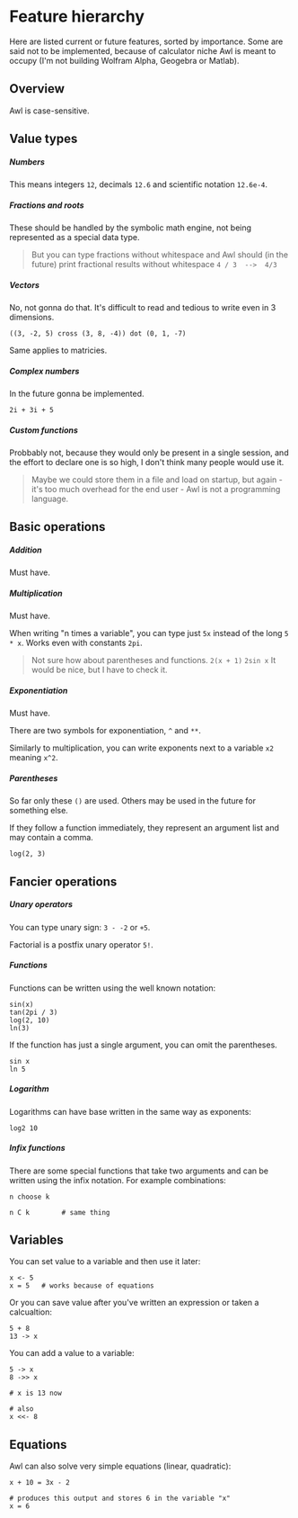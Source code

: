 Feature hierarchy
=================

Here are listed current or future features, sorted by importance.
Some are said not to be implemented, because of calculator niche
Awl is meant to occupy (I'm not building Wolfram Alpha,
Geogebra or Matlab).


Overview
--------

Awl is case-sensitive.


Value types
-----------


##### Numbers

This means integers `12`, decimals `12.6` and scientific
notation `12.6e-4`.


##### Fractions and roots

These should be handled by the symbolic math engine, not being
represented as a special data type.

> But you can type fractions without whitespace and Awl should
(in the future) print fractional results without
whitespace `4 / 3  -->  4/3`


##### Vectors

No, not gonna do that. It's difficult to
read and tedious to write even in 3 dimensions.

    ((3, -2, 5) cross (3, 8, -4)) dot (0, 1, -7)

Same applies to matricies.


##### Complex numbers

In the future gonna be implemented.

    2i + 3i + 5


##### Custom functions

Probbably not, because they would only be present in a single
session, and the effort to declare one is so high, I don't
think many people would use it.

> Maybe we could store them in a file and load on startup,
but again - it's too much overhead for the end user - Awl is
not a programming language.


Basic operations
----------------


##### Addition

Must have.


##### Multiplication

Must have.

When writing "n times a variable", you can type just `5x` instead
of the long `5 * x`. Works even with constants `2pi`.

> Not sure how about parentheses and functions. `2(x + 1)` `2sin x`
It would be nice, but I have to check it.


##### Exponentiation

Must have.

There are two symbols for exponentiation, `^` and `**`.

Similarly to multiplication, you can write exponents next to a
variable `x2` meaning `x^2`.


##### Parentheses

So far only these `()` are used. Others may be used in the
future for something else.

If they follow a function immediately, they represent an argument
list and may contain a comma.

    log(2, 3)


Fancier operations
------------------

##### Unary operators

You can type unary sign: `3 - -2` or `+5`.

Factorial is a postfix unary operator `5!`.


##### Functions

Functions can be written using the well known notation:

    sin(x)
    tan(2pi / 3)
    log(2, 10)
    ln(3)

If the function has just a single argument, you can
omit the parentheses.

    sin x
    ln 5


##### Logarithm

Logarithms can have base written in the same way as exponents:

    log2 10


##### Infix functions

There are some special functions that take two arguments and
can be written using the infix notation. For example combinations:

    n choose k

    n C k        # same thing


Variables
---------

You can set value to a variable and then use it later:

    x <- 5
    x = 5   # works because of equations

Or you can save value after you've written an
expression or taken a calcualtion:

    5 + 8
    13 -> x

You can add a value to a variable:

    5 -> x
    8 ->> x

    # x is 13 now

    # also
    x <<- 8


Equations
---------

Awl can also solve very simple equations (linear, quadratic):

    x + 10 = 3x - 2

    # produces this output and stores 6 in the variable "x"
    x = 6